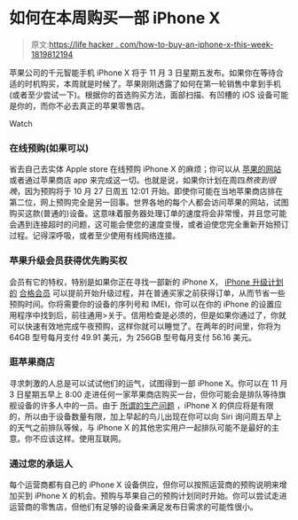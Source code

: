 # 如何在本周购买一部 iPhone X

> 原文:[https://life hacker . com/how-to-buy-an-iphone-x-this-week-1819812194](https://lifehacker.com/how-to-buy-an-iphone-x-this-week-1819812194)

苹果公司的千元智能手机 iPhone X 将于 11 月 3 日星期五发布。如果你在等待合适的时机购买，本周就是时候了。苹果刚刚透露了如何在第一轮销售中拿到手机(或者至少尝试一下)。根据你的首选购买方法，面部扫描、有凹槽的 iOS 设备可能是你的，而你不必去真正的苹果零售店。

Watch

### **在线预购(如果可以)**

省去自己去实体 Apple store 在线预购 iPhone X 的麻烦；你可以从 [苹果的网站](https://www.apple.com/iphone/) 或者通过苹果商店 app 来完成这一切。也就是说，如果你计划在周四*熬夜到很晚*，因为预购将于 10 月 27 日周五 12:01 开始。即使你可能在当地苹果商店排在第二位，网上预购完全是另一回事。世界各地的每个人都会访问苹果的网站，试图购买这款(普通的)设备。这意味着服务器处理订单的速度将会非常慢，并且您可能会遇到连接超时的问题，这可能会使您的速度变慢，或者迫使您完全重新开始预订过程。记得深呼吸，或者至少使用有线网络连接。

### **苹果升级会员获得优先购买权**

会员有它的特权，特别是如果你正在寻找一部新的 iPhone X， [iPhone 升级计划的](https://www.apple.com/shop/iphone/iphone-upgrade-program) [合格会员](https://secure2.store.apple.com/shop/eligibility/upgradeEligibilitySignInOptions) 可以提前开始升级过程，并在普通买家之前获得订单，从而节省一些预购时间。你将需要你的设备的序列号和 IMEI，你可以在你的 iPhone 的设置应用程序中找到后，前往通用>关于。信用检查是必须的，但是如果你通过了，你就可以快速有效地完成午夜预购，这样你就可以睡觉了。在两年的时间里，你将为 64GB 型号每月支付 49.91 美元，为 256GB 型号每月支付 56.16 美元。

### **逛苹果商店**

寻求刺激的人总是可以试试他们的运气，试图得到一部 iPhone X。你可以在 11 月 3 日星期五早上 8:00 走进任何一家苹果商店购买一台，但你可能会是排队等待旗舰设备的许多人中的一员。由于 [所谓的生产问题](https://www.theverge.com/2017/10/24/16533288/iphone-x-apple-shipping-problems-half-2017) ，iPhone X 的供应将是有限的，所以由于设备数量有限，加上早起的鸟儿出现在你可以向 Siri 询问周五早上的天气之前排队等候，与 iPhone X 的其他忠实用户一起排队可能不是最好的主意。你不应该这样。使用互联网。

### **通过您的承运人**

每个运营商都有自己的 iPhone X 设备供应，但你可以按照运营商的预购说明来增加买到 iPhone X 的机会。预购与苹果自己的预购计划同时开始。你可以尝试走进运营商的零售店，但他们有足够的设备来满足发布日需求的可能性很小。
